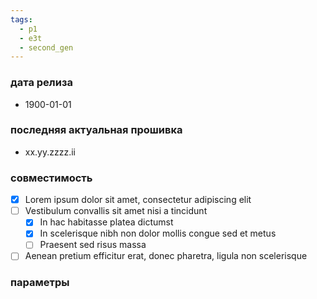 ```yaml
---
tags:
  - p1
  - e3t
  - second_gen
---
```


### дата релиза
- 1900-01-01

### последняя актуальная прошивка
- xx.yy.zzzz.ii

### совместимость
- [x] Lorem ipsum dolor sit amet, consectetur adipiscing elit
- [ ] Vestibulum convallis sit amet nisi a tincidunt
    * [x] In hac habitasse platea dictumst
    * [x] In scelerisque nibh non dolor mollis congue sed et metus
    * [ ] Praesent sed risus massa
- [ ] Aenean pretium efficitur erat, donec pharetra, ligula non scelerisque

### параметры
